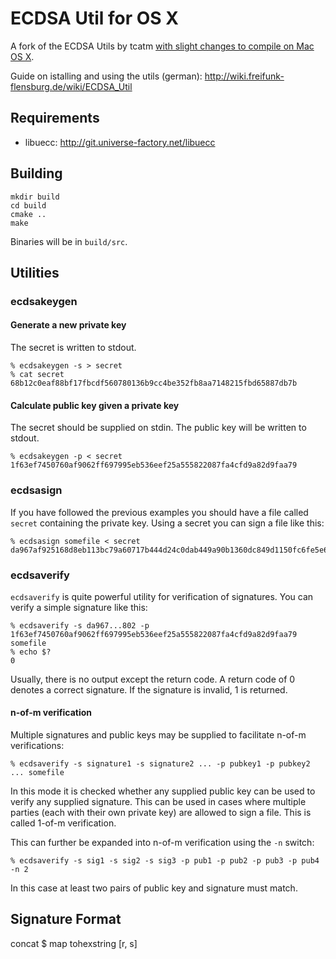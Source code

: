 ECDSA Util for OS X
==========
A fork of the ECDSA Utils by tcatm [with slight changes to compile on Mac OS X](http://i.imgur.com/HoGjHW8.png).

Guide on istalling and using the utils (german): <http://wiki.freifunk-flensburg.de/wiki/ECDSA_Util>

Requirements
------------

  * libuecc: http://git.universe-factory.net/libuecc

Building
--------

    mkdir build
    cd build
    cmake ..
    make

Binaries will be in `build/src`.

Utilities
---------

### ecdsakeygen

#### Generate a new private key

The secret is written to stdout.

    % ecdsakeygen -s > secret
    % cat secret
    68b12c0eaf88bf17fbcdf560780136b9cc4be352fb8aa7148215fbd65887db7b

#### Calculate public key given a private key

The secret should be supplied on stdin. The public key will be written to
stdout.

    % ecdsakeygen -p < secret
    1f63ef7450760af9062ff697995eb536eef25a555822087fa4cfd9a82d9faa79

### ecdsasign  

If you have followed the previous examples you should have a file called
`secret` containing the private key. Using a secret you can sign a file like
this:

    % ecdsasign somefile < secret
    da967af925168d8eb113bc79a60717b444d24c0dab449a90b1360dc849d1150fc6fe5e6656966d2fc88e67d81108deb13836ed66308cf897dd1b8815f6422802

### ecdsaverify  

`ecdsaverify` is quite powerful utility for verification of signatures. You can
verify a simple signature like this:

    % ecdsaverify -s da967...802 -p 1f63ef7450760af9062ff697995eb536eef25a555822087fa4cfd9a82d9faa79 somefile
    % echo $?
    0

Usually, there is no output except the return code. A return code of 0 denotes
a correct signature. If the signature is invalid, 1 is returned.

#### n-of-m verification

Multiple signatures and public keys may be supplied to facilitate n-of-m
verifications:

    % ecdsaverify -s signature1 -s signature2 ... -p pubkey1 -p pubkey2 ... somefile

In this mode it is checked whether any supplied public key can be used to
verify any supplied signature. This can be used in cases where multiple
parties (each with their own private key) are allowed to sign a file. This is
called 1-of-m verification.

This can further be expanded into n-of-m verification using the `-n` switch:

    % ecdsaverify -s sig1 -s sig2 -s sig3 -p pub1 -p pub2 -p pub3 -p pub4 -n 2

In this case at least two pairs of public key and signature must match.

Signature Format
----------------

concat $ map tohexstring [r, s]
